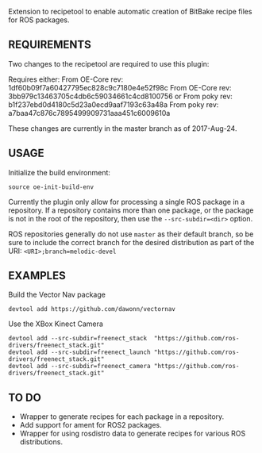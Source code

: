 Extension to recipetool to enable automatic creation of
BitBake recipe files for ROS packages.

## REQUIREMENTS ##

Two changes to the recipetool are required to use this plugin:

Requires either:
    From OE-Core rev: 1df60b09f7a60427795ec828c9c7180e4e52f98c
    From OE-Core rev: 3bb979c13463705c4db6c59034661c4cd8100756
or
    From poky rev: b1f237ebd0d4180c5d23a0ecd9aaf7193c63a48a
    From poky rev: a7baa47c876c7895499909731aaa451c6009610a

These changes are currently in the master branch as of 2017-Aug-24.


## USAGE ##

  Initialize the build environment:

    source oe-init-build-env

  Currently the plugin only allow for processing a single
  ROS package in a repository. If a repository contains more than
  one package, or the package is not in the root of the repository,
  then use the `--src-subdir=<dir>` option.

  ROS repositories generally do not use `master` as their default
  branch, so be sure to include the correct branch for the desired
  distribution as part of the URI: `<URI>;branch=melodic-devel`

## EXAMPLES ##
Build the Vector Nav package
```
devtool add https://github.com/dawonn/vectornav
```

Use the XBox Kinect Camera
```
devtool add --src-subdir=freenect_stack  "https://github.com/ros-drivers/freenect_stack.git"
devtool add --src-subdir=freenect_launch "https://github.com/ros-drivers/freenect_stack.git"
devtool add --src-subdir=freenect_camera "https://github.com/ros-drivers/freenect_stack.git"
```

## TO DO ##

  * Wrapper to generate recipes for each package in a repository.
  * Add support for ament for ROS2 packages.
  * Wrapper for using rosdistro data to generate recipes for various ROS distributions.

